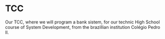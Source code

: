 # TCC
Our TCC, where we will program a bank sistem, for our technic High School course of System Development, from the brazillian institution Colégio Pedro II.
